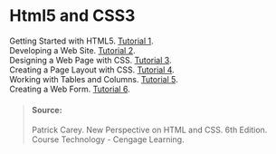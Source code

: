 # Html5 and CSS3

Getting Started with HTML5. [Tutorial 1](https://github.com/oliver507/html-and-css-basic/tree/getting_started).<br />
Developing a Web Site. [Tutorial 2](https://github.com/oliver507/html-and-css-basic/tree/devsites).<br />
Designing a Web Page with CSS. [Tutorial 3](https://github.com/oliver507/html-and-css-basic/tree/start_css).<br />
Creating a Page Layout with CSS. [Tutorial 4](https://github.com/oliver507/html-and-css-basic/tree/layout_css).<br />
Working with Tables and Columns. [Tutorial 5](https://github.com/oliver507/html-and-css-basic/tree/tables). <br />
Creating a Web Form. [Tutorial 6](https://github.com/oliver507/html-and-css-basic/tree/forms). <br />

>
> #### Source:
>
> Patrick Carey. New Perspective on HTML and CSS. 6th Edition. Course Technology - Cengage Learning.
>


